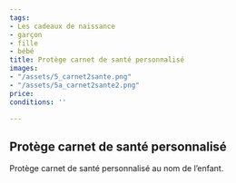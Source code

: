 ```yaml
---
tags:
- Les cadeaux de naissance
- garçon
- fille
- bébé
title: Protège carnet de santé personnalisé
images:
- "/assets/5_carnet2sante.png"
- "/assets/5a_carnet2sante2.png"
price: 
conditions: ''

---
```

## Protège carnet de santé personnalisé

Protège carnet de santé personnalisé au nom de l’enfant.